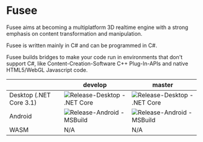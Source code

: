 Fusee
=====

Fusee aims at becoming a multiplatform 3D realtime engine with 
a strong emphasis on content transformation and manipulation.

Fusee is written mainly in C# and can be programmed in C#. 

Fusee builds bridges to make your code run in environments that
don't support C#, like Content-Creation-Software C++ Plug-In-APIs
and native HTML5/WebGL Javascript code.


|  | develop | master |
| --- | --- | --- |
| Desktop (.NET Core 3.1) | ![Release-Desktop - .NET Core](https://github.com/FUSEEProjectTeam/Fusee/workflows/Release-Desktop%20-%20.NET%20Core/badge.svg?branch=develop) | ![Release-Desktop - .NET Core](https://github.com/FUSEEProjectTeam/Fusee/workflows/Release-Desktop%20-%20.NET%20Core/badge.svg?branch=master) |
| Android | ![Release-Android - MSBuild](https://github.com/FUSEEProjectTeam/Fusee/workflows/Release-Android%20-%20MSBuild/badge.svg?branch=develop) | ![Release-Android - MSBuild](https://github.com/FUSEEProjectTeam/Fusee/workflows/Release-Android%20-%20MSBuild/badge.svg?branch=master) |
| WASM | N/A | N/A |
